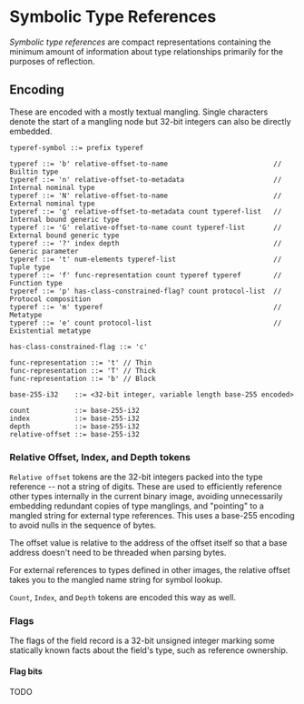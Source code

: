# Symbolic Type References

*Symbolic type references* are compact representations containing the
minimum amount of information about type relationships primarily for the
purposes of reflection.

## Encoding

These are encoded with a mostly textual mangling. Single characters
denote the start of a mangling node but 32-bit integers can also be
directly embedded.

```
typeref-symbol ::= prefix typeref

typeref ::= 'b' relative-offset-to-name                          // Builtin type
typeref ::= 'n' relative-offset-to-metadata                      // Internal nominal type
typeref ::= 'N' relative-offset-to-name                          // External nominal type
typeref ::= 'g' relative-offset-to-metadata count typeref-list   // Internal bound generic type
typeref ::= 'G' relative-offset-to-name count typeref-list       // External bound generic type
typeref ::= '?' index depth                                      // Generic parameter
typeref ::= 't' num-elements typeref-list                        // Tuple type
typeref ::= 'f' func-representation count typeref typeref        // Function type
typeref ::= 'p' has-class-constrained-flag? count protocol-list  // Protocol composition
typeref ::= 'm' typeref                                          // Metatype
typeref ::= 'e' count protocol-list                              // Existential metatype

has-class-constrained-flag ::= 'c'

func-representation ::= 't' // Thin
func-representation ::= 'T' // Thick
func-representation ::= 'b' // Block

base-255-i32    ::= <32-bit integer, variable length base-255 encoded>

count           ::= base-255-i32
index           ::= base-255-i32
depth           ::= base-255-i32
relative-offset ::= base-255-i32
```

### Relative Offset, Index, and Depth tokens

`Relative offset` tokens are the 32-bit integers packed into the type
reference -- not a string of digits. These are used to efficiently
reference other types internally in the current binary image, avoiding
unnecessarily embedding redundant copies of type manglings, and
"pointing" to a mangled string for external type references. This uses a
base-255 encoding to avoid nulls in the sequence of bytes.

The offset value is relative to the address of the offset itself so that
a base address doesn't need to be threaded when parsing bytes.

For external references to types defined in other images, the relative
offset takes you to the mangled name string for symbol lookup.

`Count`, `Index`, and `Depth` tokens are encoded this way as well.

### Flags

The flags of the field record is a 32-bit unsigned integer marking some
statically known facts about the field's type, such as reference ownership.

#### Flag bits

TODO
